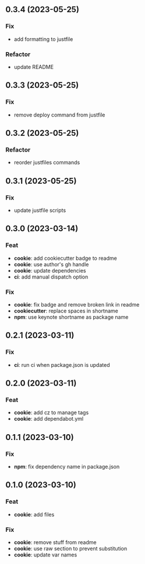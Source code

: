 ## 0.3.4 (2023-05-25)

### Fix

- add formatting to justfile

### Refactor

- update README

## 0.3.3 (2023-05-25)

### Fix

- remove deploy command from justfile

## 0.3.2 (2023-05-25)

### Refactor

- reorder justfiles commands

## 0.3.1 (2023-05-25)

### Fix

- update justfile scripts

## 0.3.0 (2023-03-14)

### Feat

- **cookie**: add cookiecutter badge to readme
- **cookie**: use author's gh handle
- **cookie**: update dependencies
- **ci**: add manual dispatch option

### Fix

- **cookie**: fix badge and remove broken link in readme
- **cookiecutter**: replace spaces in shortname
- **npm**: use keynote shortname as package name

## 0.2.1 (2023-03-11)

### Fix

- **ci**: run ci when package.json is updated

## 0.2.0 (2023-03-11)

### Feat

- **cookie**: add cz to manage tags
- **cookie**: add dependabot.yml

## 0.1.1 (2023-03-10)

### Fix

- **npm**: fix dependency name in package.json

## 0.1.0 (2023-03-10)

### Feat

- **cookie**: add files

### Fix

- **cookie**: remove stuff from readme
- **cookie**: use raw section to prevent substitution
- **cookie**: update var names
